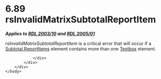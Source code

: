 <html dir="LTR" xmlns:mshelp="http://msdn.microsoft.com/mshelp" xmlns:ddue="http://ddue.schemas.microsoft.com/authoring/2003/5" xmlns:xlink="http://www.w3.org/1999/xlink" xmlns:tool="http://www.microsoft.com/tooltip">
    <head>
        <meta http-equiv="Content-Type" content="text/html; CHARSET=utf-8"></meta>
        <meta name="save" content="history"></meta>
        <title>6.89 rsInvalidMatrixSubtotalReportItem</title>
        <xml>
            <mshelp:toctitle title="6.89 rsInvalidMatrixSubtotalReportItem"></mshelp:toctitle>
            <mshelp:rltitle title="[MS-RDL]: rsInvalidMatrixSubtotalReportItem"></mshelp:rltitle>
            <mshelp:keyword index="A" term="899d9c92-ecf0-4cda-98e2-c49ad0e9cda6"></mshelp:keyword>
            <mshelp:attr name="DCSext.ContentType" value="open specification"></mshelp:attr>
            <mshelp:attr name="AssetID" value="899d9c92-ecf0-4cda-98e2-c49ad0e9cda6"></mshelp:attr>
            <mshelp:attr name="TopicType" value="kbRef"></mshelp:attr>
            <mshelp:attr name="DCSext.Title" value="[MS-RDL]: rsInvalidMatrixSubtotalReportItem" />
        </xml>
    </head>
    <body>
        <div id="header">
            <h1 class="heading">6.89 rsInvalidMatrixSubtotalReportItem</h1>
        </div>
        <div id="mainSection">
            <div id="mainBody">
                <div id="allHistory" class="saveHistory"></div>
                <div id="sectionSection0" class="section" name="collapseableSection">
                    

<p><b><i>Applies to </i></b><a href="a7e2ad00-07c8-4f6d-80ab-3ad55df7b233.htm"><b><i>RDL 2003/10</i></b></a><b><i>
and </i></b><a href="3ebe2912-4958-4832-b391-cad1f5e13338.htm"><b><i>RDL 2005/01</i></b></a></p>

<p><i>rsInvalidMatrixSubtotalReportItem</i> is a critical error
that will occur if a <a href="84a274f9-2cd0-4dd4-893d-0693e9dba72d.htm">Subtotal.ReportItems</a>
element contains more than one <a href="469d0032-b5ec-43d9-ab36-d3a88b9cc1f6.htm">Textbox</a> element.</p>


                </div>
            </div>
        </div>
    </body>
</html>